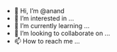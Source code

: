 - 👋 Hi, I’m @anand
- 👀 I’m interested in ...
- 🌱 I’m currently learning ...
- 💞️ I’m looking to collaborate on ...
- 📫 How to reach me ...

<!---
arunbbm/arunbbm is a ✨ special ✨ repository because its `README.md` (this file) appears on your GitHub profile.
You can click the Preview link to take a look at your changes.
--->
